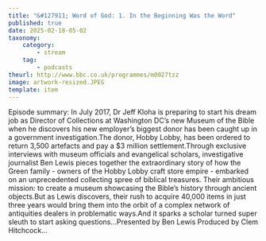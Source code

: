 ```yaml
---
title: "&#127911; Word of God: 1. In the Beginning Was the Word"
published: true
date: 2025-02-18-05-02
taxonomy:
    category:
        - stream
    tag:
        - podcasts
theurl: http://www.bbc.co.uk/programmes/m0027tzz
image: artwork-resized.JPEG
template: item
---
```


Episode summary: In July 2017, Dr Jeff Kloha is preparing to start his dream job as Director of Collections at Washington DC&rsquo;s new Museum of the Bible when he discovers his new employer&rsquo;s biggest donor has been caught up in a government investigation.The donor, Hobby Lobby, has been ordered to return 3,500 artefacts and pay a $3 million settlement.Through exclusive interviews with museum officials and evangelical scholars, investigative journalist Ben Lewis pieces together the extraordinary story of how the Green family - owners of the Hobby Lobby craft store empire - embarked on an unprecedented collecting spree of biblical treasures. Their ambitious mission: to create a museum showcasing the Bible&rsquo;s history through ancient objects.But as Lewis discovers, their rush to acquire 40,000 items in just three years would bring them into the orbit of a complex network of antiquities dealers in problematic ways.And it sparks a scholar turned super sleuth to start asking questions&hellip;Presented by Ben Lewis Produced by Clem Hitchcock&hellip;

